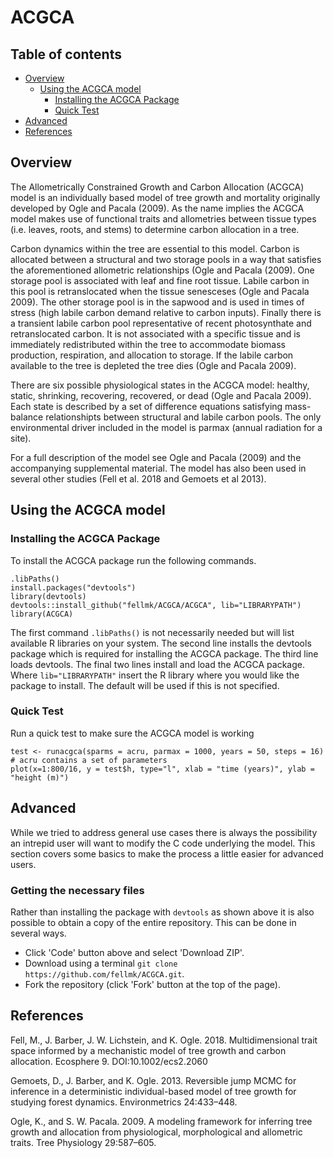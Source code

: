 # ACGCA
## Table of contents
* [Overview](#overview)
  * [Using the ACGCA model](#using-the-acgca-model)
    * [Installing the ACGCA Package](#installation)
    * [Quick Test](#quicktest)
* [Advanced](#advanced)
* [References](#references)

## Overview
The Allometrically Constrained Growth and Carbon Allocation (ACGCA) model is an individually based model of tree growth and mortality originally developed by Ogle and Pacala (2009). As the name implies the ACGCA model makes use of functional traits and allometries between tissue types (i.e. leaves, roots, and stems) to determine carbon allocation in a tree.

Carbon dynamics within the tree are essential to this model. Carbon is allocated between a structural and two storage pools in a way that satisfies the aforementioned allometric relationships (Ogle and Pacala (2009). One storage pool is associated with leaf and fine root tissue. Labile carbon in this pool is retranslocated when the tissue senesceses (Ogle and Pacala 2009). The other storage pool is in the sapwood and is used in times of stress (high labile carbon demand relative to carbon inputs). Finally there is a transient labile carbon pool representative of recent photosynthate and retranslocated carbon. It is not associated with a specific tissue and is immediately redistributed within the tree to accommodate biomass production, respiration, and allocation to storage. If the labile carbon available to the tree is depleted the tree dies (Ogle and Pacala 2009).

There are six possible physiological states in the ACGCA model: healthy, static, shrinking, recovering, recovered, or dead (Ogle and Pacala 2009). Each state is described by a set of difference equations satisfying mass-balance relationshipts between structural and labile carbon pools. The only environmental driver included in the model is parmax (annual radiation for a site).

For a full description of the model see Ogle and Pacala (2009) and the accompanying supplemental material. The model has also been used in several other studies (Fell et al. 2018 and Gemoets et al 2013).

## Using the ACGCA model
### Installing the ACGCA Package
To install the ACGCA package run the following commands.
```{R}
.libPaths()
install.packages("devtools")  
library(devtools)  
devtools::install_github("fellmk/ACGCA/ACGCA", lib="LIBRARYPATH")
library(ACGCA)
```
The first command `.libPaths()` is not necessarily needed but will list available R libraries on your system. The second line installs the devtools package which is required for installing the ACGCA package. The third line loads devtools. The final two lines install and load the ACGCA package. Where `lib="LIBRARYPATH"` insert the R library where you would like the package to install. The default will be used if this is not specified.

### Quick Test
Run a quick test to make sure the ACGCA model is working
```{R}
test <- runacgca(sparms = acru, parmax = 1000, years = 50, steps = 16) # acru contains a set of parameters
plot(x=1:800/16, y = test$h, type="l", xlab = "time (years)", ylab = "height (m)")
```
## Advanced
While we tried to address general use cases there is always the possibility an intrepid user will want to modify the C code underlying the model. This section covers some basics to make the process a little easier for advanced users. 

### Getting the necessary files
Rather than installing the package with `devtools` as shown above it is also possible to obtain a copy of the entire repository. This can be done in several ways. 
* Click 'Code' button above and select 'Download ZIP'. 
* Download using a terminal `git clone https://github.com/fellmk/ACGCA.git`.
* Fork the repository (click 'Fork' button at the top of the page).

## References

Fell, M., J. Barber, J. W. Lichstein, and K. Ogle. 2018. Multidimensional trait space informed by a mechanistic model of tree growth and carbon allocation. Ecosphere 9. DOI:10.1002/ecs2.2060

Gemoets, D., J. Barber, and K. Ogle. 2013. Reversible jump MCMC for inference in a deterministic individual-based model of tree growth for studying forest dynamics. Environmetrics 24:433–448.

Ogle, K., and S. W. Pacala. 2009. A modeling framework for inferring tree growth and allocation from physiological, morphological and allometric traits. Tree Physiology 29:587–605.
